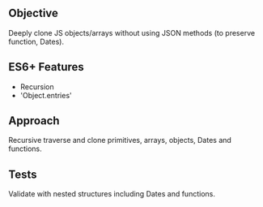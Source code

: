 ## Objective 
Deeply clone JS objects/arrays without using JSON methods (to preserve function, Dates).

## ES6+ Features 
 - Recursion 
 - 'Object.entries'

 ## Approach
 Recursive traverse and clone primitives, arrays, objects, Dates and functions.

 ## Tests 
Validate with nested structures including Dates and functions. 
